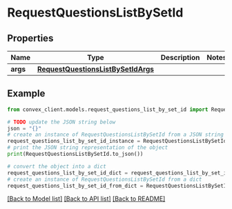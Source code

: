 # RequestQuestionsListBySetId


## Properties

Name | Type | Description | Notes
------------ | ------------- | ------------- | -------------
**args** | [**RequestQuestionsListBySetIdArgs**](RequestQuestionsListBySetIdArgs.md) |  | 

## Example

```python
from convex_client.models.request_questions_list_by_set_id import RequestQuestionsListBySetId

# TODO update the JSON string below
json = "{}"
# create an instance of RequestQuestionsListBySetId from a JSON string
request_questions_list_by_set_id_instance = RequestQuestionsListBySetId.from_json(json)
# print the JSON string representation of the object
print(RequestQuestionsListBySetId.to_json())

# convert the object into a dict
request_questions_list_by_set_id_dict = request_questions_list_by_set_id_instance.to_dict()
# create an instance of RequestQuestionsListBySetId from a dict
request_questions_list_by_set_id_from_dict = RequestQuestionsListBySetId.from_dict(request_questions_list_by_set_id_dict)
```
[[Back to Model list]](../README.md#documentation-for-models) [[Back to API list]](../README.md#documentation-for-api-endpoints) [[Back to README]](../README.md)


